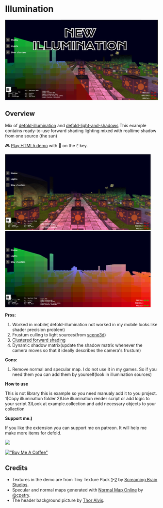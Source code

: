 # Illumination

<img src="/images/logo.png" width='720'>

## Overview

Mix of [defold-illumination](https://github.com/astrochili/defold-illumination) and [defold-light-and-shadows](https://github.com/Dragosha/defold-light-and-shadows)
This example contains ready-to-use forward shading lighting mixed with realtime shadow from one source (the sun)

🎮 [Play HTML5 demo](https://d954mas.github.io/defold-illumination-new/) with 🔦 on the `E` key.

 <img src="/images/base.png" width='480'> <img src="/images/clusters.png" width='480'>

**Pros:**

1. Worked in mobile( defold-illumination not worked in my mobile looks like shader precision problem)
2. Frustum culling to light sources(from [scene3d](https://github.com/indiesoftby/defold-scene3d))
3. [Clustered forward shading](https://github.com/astrochili/defold-illumination/issues/1)
2. Dynamic shadow matrix(update the shadow matrix whenever the camera moves so that it ideally describes the camera's frustum)

**Cons:**

1. Remove normal and specular map. I do not use it in my games. So if you need them you can add them by yourself(look in illumination sources)

**How to use**

This is not library this is example so you need manualy add it to you project.
1)Copy illumination folder
2)Use illumination render script or add logic to your script
3)Look at example.collection and add necessary objects to your collection

**Support me:)**

If you like the extension you can support me on patreon.
It will help me make more items for defold.

[![](https://c5.patreon.com/external/logo/become_a_patron_button.png)](https://www.patreon.com/d954mas)

[!["Buy Me A Coffee"](https://www.buymeacoffee.com/assets/img/custom_images/orange_img.png)](https://www.buymeacoffee.com/d954mas)



## Credits

- Textures in the demo are from Tiny Texture Pack [1](https://screamingbrainstudios.itch.io/tiny-texture-pack)-[2](https://screamingbrainstudios.itch.io/tiny-texture-pack-2) by [Screaming Brain Studios](https://screamingbrainstudios.itch.io/).
- Specular and normal maps generated with [Normal Map Online](https://cpetry.github.io/NormalMap-Online/) by [@cpetry](https://github.com/cpetry).
- The header background picture by [Thor Alvis](https://unsplash.com/photos/sgrCLKYdw5g).
